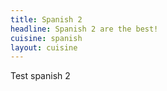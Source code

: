 ```yaml
---
title: Spanish 2
headline: Spanish 2 are the best!
cuisine: spanish
layout: cuisine
---
```


Test spanish 2